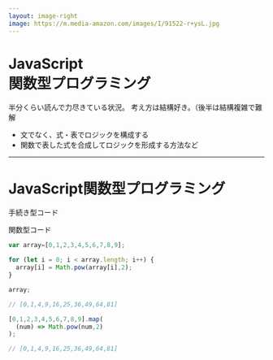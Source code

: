 ```yaml
---
layout: image-right
image: https://m.media-amazon.com/images/I/91522-r+ysL.jpg
---
```

# JavaScript<br>関数型プログラミング

半分くらい読んで力尽きている状況。
考え方は結構好き。（後半は結構複雑で難解

- 文でなく、式・表でロジックを構成する
- 関数で表した式を合成してロジックを形成する方法など

---

# JavaScript関数型プログラミング

<div grid="~ cols-2 gap-2" m="-t-2">

  手続き型コード

  関数型コード

  ```js
  var array=[0,1,2,3,4,5,6,7,8,9];

  for (let i = 0; i < array.length; i++) {
    array[i] = Math.pow(array[i],2);
  }

  array;

  // [0,1,4,9,16,25,36,49,64,81]
  ```

  ```js
  [0,1,2,3,4,5,6,7,8,9].map(
    (num) => Math.pow(num,2)
  );

  // [0,1,4,9,16,25,36,49,64,81]

  ```

</div>
